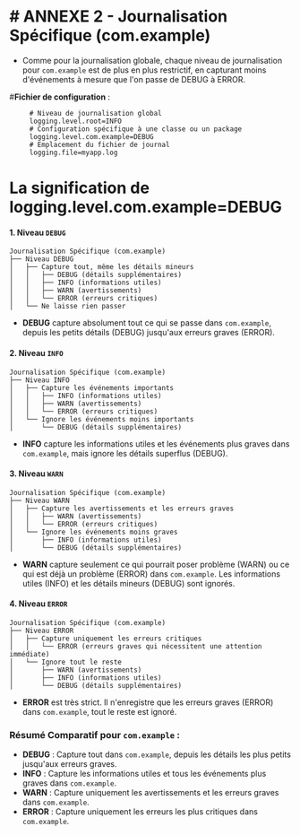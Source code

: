 # # ANNEXE 2 - Journalisation Spécifique (com.example)
- Comme pour la journalisation globale, chaque niveau de journalisation pour `com.example` est de plus en plus restrictif, en capturant moins d'événements à mesure que l'on passe de DEBUG à ERROR.

#**Fichier de configuration** : 

```properties
     # Niveau de journalisation global
     logging.level.root=INFO
     # Configuration spécifique à une classe ou un package
     logging.level.com.example=DEBUG
     # Emplacement du fichier de journal
     logging.file=myapp.log
```

# La signification de logging.level.com.example=DEBUG


#### 1. Niveau `DEBUG`
```
Journalisation Spécifique (com.example)
├── Niveau DEBUG
│   ├── Capture tout, même les détails mineurs
│   │   ├── DEBUG (détails supplémentaires)
│   │   ├── INFO (informations utiles)
│   │   ├── WARN (avertissements)
│   │   └── ERROR (erreurs critiques)
│   └── Ne laisse rien passer
```
- **DEBUG** capture absolument tout ce qui se passe dans `com.example`, depuis les petits détails (DEBUG) jusqu'aux erreurs graves (ERROR).

#### 2. Niveau `INFO`
```
Journalisation Spécifique (com.example)
├── Niveau INFO
│   ├── Capture les événements importants
│   │   ├── INFO (informations utiles)
│   │   ├── WARN (avertissements)
│   │   └── ERROR (erreurs critiques)
│   └── Ignore les événements moins importants
│       └── DEBUG (détails supplémentaires)
```
- **INFO** capture les informations utiles et les événements plus graves dans `com.example`, mais ignore les détails superflus (DEBUG).

#### 3. Niveau `WARN`
```
Journalisation Spécifique (com.example)
├── Niveau WARN
│   ├── Capture les avertissements et les erreurs graves
│   │   ├── WARN (avertissements)
│   │   └── ERROR (erreurs critiques)
│   └── Ignore les événements moins graves
│       ├── INFO (informations utiles)
│       └── DEBUG (détails supplémentaires)
```
- **WARN** capture seulement ce qui pourrait poser problème (WARN) ou ce qui est déjà un problème (ERROR) dans `com.example`. Les informations utiles (INFO) et les détails mineurs (DEBUG) sont ignorés.

#### 4. Niveau `ERROR`
```
Journalisation Spécifique (com.example)
├── Niveau ERROR
│   ├── Capture uniquement les erreurs critiques
│   │   └── ERROR (erreurs graves qui nécessitent une attention immédiate)
│   └── Ignore tout le reste
│       ├── WARN (avertissements)
│       ├── INFO (informations utiles)
│       └── DEBUG (détails supplémentaires)
```
- **ERROR** est très strict. Il n'enregistre que les erreurs graves (ERROR) dans `com.example`, tout le reste est ignoré.

### Résumé Comparatif pour `com.example` :

- **DEBUG** : Capture tout dans `com.example`, depuis les détails les plus petits jusqu'aux erreurs graves.
- **INFO** : Capture les informations utiles et tous les événements plus graves dans `com.example`.
- **WARN** : Capture uniquement les avertissements et les erreurs graves dans `com.example`.
- **ERROR** : Capture uniquement les erreurs les plus critiques dans `com.example`.

